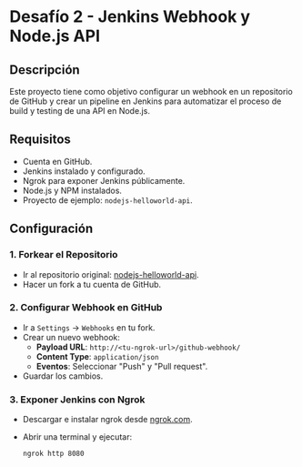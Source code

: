 # Desafío 2 - Jenkins Webhook y Node.js API

## Descripción

Este proyecto tiene como objetivo configurar un webhook en un repositorio de GitHub y crear un pipeline en Jenkins para automatizar el proceso de build y testing de una API en Node.js.

## Requisitos

- Cuenta en GitHub.
- Jenkins instalado y configurado.
- Ngrok para exponer Jenkins públicamente.
- Node.js y NPM instalados.
- Proyecto de ejemplo: `nodejs-helloworld-api`.

## Configuración

### 1. Forkear el Repositorio

- Ir al repositorio original: [nodejs-helloworld-api](https://github.com/).
- Hacer un fork a tu cuenta de GitHub.

### 2. Configurar Webhook en GitHub

- Ir a `Settings` → `Webhooks` en tu fork.
- Crear un nuevo webhook:
  - **Payload URL**: `http://<tu-ngrok-url>/github-webhook/`
  - **Content Type**: `application/json`
  - **Eventos**: Seleccionar "Push" y "Pull request".
- Guardar los cambios.

### 3. Exponer Jenkins con Ngrok

- Descargar e instalar ngrok desde [ngrok.com](https://ngrok.com/).
- Abrir una terminal y ejecutar:

  ```bash
  ngrok http 8080
